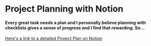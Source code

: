 # Project Planning with Notion

#### Every great task needs a plan and I personally believe planning with checklists gives a sense of progress and I find that rewarding. So...
[Here's a link to a detailed Project Plan on Notion](https://www.notion.so/Data-Project-Workflow-20be4d0c16108031a6a3dd0deaa31f6f?source=copy_link)

